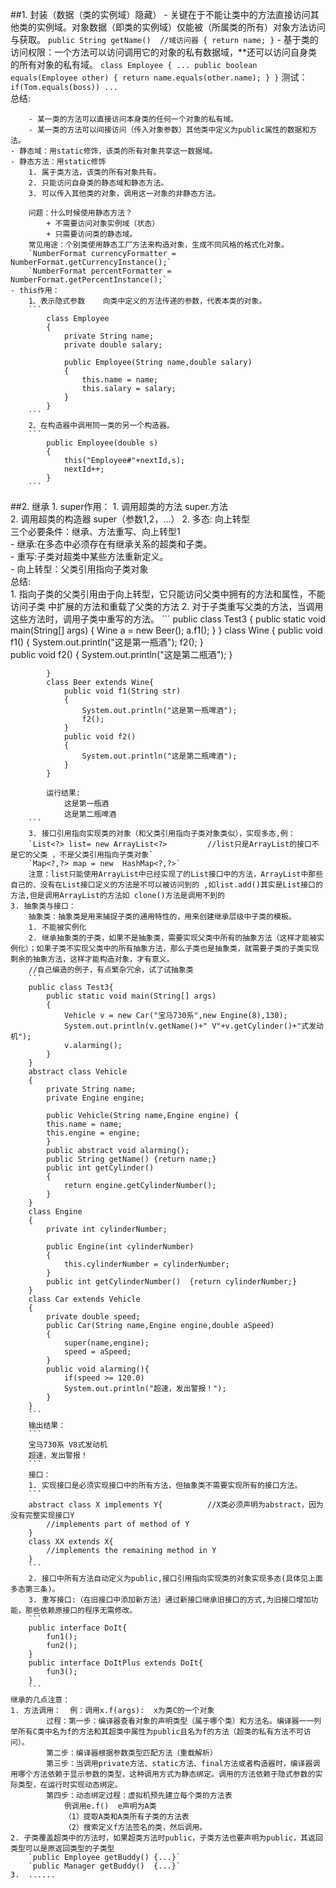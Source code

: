 ##1. 封装（数据（类的实例域）隐藏）
    - 关键在于不能让类中的方法直接访问其他类的实例域。对象数据（即类的实例域）仅能被（所属类的所有）对象方法访问与获取。
    ```
        public String getName()  //域访问器
        {
	        return name;
        }
    ```
    - 基于类的访问权限：一个方法可以访问调用它的对象的私有数据域，**还可以访问自身类的所有对象的私有域。
    ```
        class Employee
        {
	        ...
	        public boolean equals(Employee other)
	        {
		        return name.equals(other.name);
	        }
        }
    ```
    测试：`if(Tom.equals(boss)) ...`  
    总结: 

        - 某一类的方法可以直接访问本身类的任何一个对象的私有域。  
        - 某一类的方法可以间接访问（传入对象参数）其他类中定义为public属性的数据和方法。        
    - 静态域：用static修饰，该类的所有对象共享这一数据域。  
    - 静态方法：用static修饰  
        1. 属于类方法，该类的所有对象共有。
        2. 只能访问自身类的静态域和静态方法。  
        3. 可以传入其他类的对象，调用这一对象的非静态方法。  

        问题：什么时候使用静态方法？  
            + 不需要访问对象实例域（状态）  
            + 只需要访问类的静态域。  
        常见用途：个别类使用静态工厂方法来构造对象，生成不同风格的格式化对象。
        `NumberFormat currencyFormatter = NumberFormat.getCurrencyInstance();`
        `NumberFormat percentFormatter = NumberFormat.getPercentInstance();`  
    - this作用：
        1、表示隐式参数	向类中定义的方法传递的参数，代表本类的对象。   
        ```  
            class Employee
            {
	            private String name;
	            private double salary;
                
	            public Employee(String name,double salary)
	            {
		            this.name = name;
		            this.salary = salary;
	            }
            }
        ```
        2、在构造器中调用同一类的另一个构造器。
        ```
            public Employee(double s)
            {
	            this("Employee#"+nextId,s);
	            nextId++;
            }
        ```

##2. 继承
    1. super作用：
        1. 调用超类的方法  super.方法  
	    2. 调用超类的构造器  super（参数1,2，...）
    2. 多态:    向上转型  
        三个必要条件：继承、方法重写、向上转型1  
            - 继承:在多态中必须存在有继承关系的超类和子类。  
            - 重写:子类对超类中某些方法重新定义。  
            - 向上转型：父类引用指向子类对象  
        总结:  
        1. 指向子类的父类引用由于向上转型，它只能访问父类中拥有的方法和属性，不能访问子类 中扩展的方法和重载了父类的方法
        2. 对于子类重写父类的方法，当调用这些方法时，调用子类中重写的方法。
        ```
            public class Test3 {
                public static void main(String[] args) {
                    Wine a = new Beer();
                    a.f1();
                }
            }
            class Wine {
                public void f1()
                {
                    System.out.println("这是第一瓶酒");
                    f2();
                }           
                public void f2()
                {
                    System.out.println("这是第二瓶酒");
                }

            }
            class Beer extends Wine{
                public void f1(String str)
                {
                    System.out.println("这是第一瓶啤酒");
                    f2();
                }
                public void f2()
                {
                    System.out.println("这是第二瓶啤酒");
                }
            }

            运行结果:
                这是第一瓶酒
                这是第二瓶啤酒
        ```
        3. 接口引用指向实现类的对象（和父类引用指向子类对象类似），实现多态,例：    
        `List<?> list= new ArrayList<?>         //list只是ArrayList的接口不是它的父类 ，不是父类引用指向子类对象`  
        `Map<?,?> map = new  HashMap<?,?>`  
        注意：list只能使用ArrayList中已经实现了的List接口中的方法，ArrayList中那些自己的、没有在List接口定义的方法是不可以被访问到的 ,如list.add()其实是List接口的方法,但是调用ArrayList的方法如 clone()方法是调用不到的   
    3. 抽象类与接口：
        抽象类：抽象类是用来捕捉子类的通用特性的，用来创建继承层级中子类的模板。    
        1. 不能被实例化
        2. 继承抽象类的子类，如果不是抽象类，需要实现父类中所有的抽象方法（这样才能被实例化）；如果子类不实现父类中的所有抽象方法，那么子类也是抽象类，就需要子类的子类实现剩余的抽象方法，这样才能构造对象，才有意义。  
        //自己编造的例子，有点繁杂冗余，试了试抽象类
        ```
        public class Test3{
            public static void main(String[] args)
            {
                Vehicle v = new Car("宝马730系",new Engine(8),130);
                System.out.println(v.getName()+" V"+v.getCylinder()+"式发动机");
                v.alarming();
            }
        }
        abstract class Vehicle
        {
            private String name;
            private Engine engine;

            public Vehicle(String name,Engine engine) {
            this.name = name;
            this.engine = engine;
            }
            public abstract void alarming();
            public String getName() {return name;}
            public int getCylinder()
            {
                return engine.getCylinderNumber();
            }
        }
        class Engine
        {
            private int cylinderNumber;

            public Engine(int cylinderNumber)
            {
                this.cylinderNumber = cylinderNumber;
            }
            public int getCylinderNumber()  {return cylinderNumber;}
        }
        class Car extends Vehicle
        {
            private double speed;
            public Car(String name,Engine engine,double aSpeed)
            {
                super(name,engine);
                speed = aSpeed;
            }
            public void alarming(){
                if(speed >= 120.0)
                System.out.println("超速，发出警报！");
            }
        }
        ```  
        输出结果：  
        ```
        宝马730系 V8式发动机
        超速，发出警报！
        ```  
        接口：  
        1. 实现接口是必须实现接口中的所有方法，但抽象类不需要实现所有的接口方法。  
        ```
        abstract class X implements Y{          //X类必须声明为abstract，因为没有完整实现接口Y
            //implements part of method of Y
        }
        class XX extends X{
            //implements the remaining method in Y
        }
        ```  
        2. 接口中所有方法自动定义为public,接口引用指向实现类的对象实现多态(具体见上面多态第三条)。
        3. 重写接口:（在旧接口中添加新方法）通过新接口继承旧接口的方式,为旧接口增加功能，那些依赖原接口的程序无需修改。  
        ```
        public interface DoIt{
            fun1();
            fun2();
        }
        public interface DoItPlus extends DoIt{
            fun3();
        }
        ```
    继承的几点注意：
    1. 方法调用：  例：调用x.f(args):  x为类C的一个对象  
            过程：第一步：编译器查看对象的声明类型（属于哪个类）和方法名。编译器一一列举所有C类中名为f的方法和其超类中属性为public且名为f的方法（超类的私有方法不可访问）。  
            第二步：编译器根据参数类型匹配方法（重载解析）  
            第三步：当调用private方法、static方法、final方法或者构造器时，编译器调用哪个方法依赖于显示参数的类型，这种调用方式为静态绑定。调用的方法依赖于隐式参数的实际类型，在运行时实现动态绑定。  
            第四步：动态绑定过程：虚拟机预先建立每个类的方法表  
		        例调用e.f()  e声明为A类  
		        （1）提取A类和A类所有子类的方法表  
		        （2）搜索定义f方法签名的类，然后调用。   
    2. 子类覆盖超类中的方法时，如果超类方法时public，子类方法也要声明为public，其返回类型可以是原返回类型的子类型 
        `public Employee getBuddy()	{...}`
        `public Manager getBuddy()	{...}`
    3.  ......
